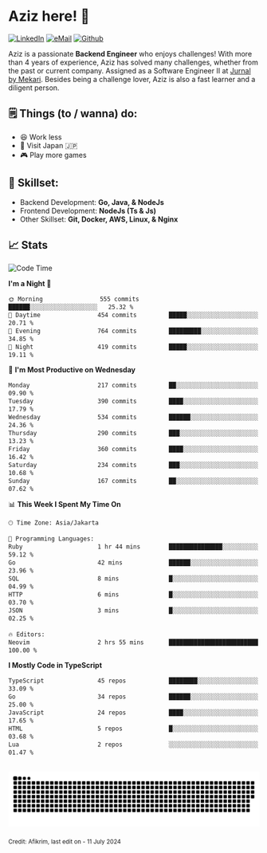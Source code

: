 # Aziz here! 👋

[![LinkedIn](https://img.shields.io/static/v1?message=afikrim&logo=linkedin&label=&color=0077B5&logoColor=white&labelColor=&style=for-the-badge)](https://www.linkedin.com/in/afikrim)
[![eMail](https://img.shields.io/static/v1?message=afikrim10@gmail.com&logo=gmail&label=&color=D14836&logoColor=white&labelColor=&style=for-the-badge)](mailto:afikrim10@gmail.com)
[![Github](https://komarev.com/ghpvc/?username=afikrim&label=Visitors&style=for-the-badge)](https://www.github.com/afikrim)

<!--Introduction-->
Aziz is a passionate **Backend Engineer** who enjoys challenges! With more than 4 years of experience, Aziz has solved many challenges, whether from the past or current company. Assigned as a Software Engineer II at [Jurnal by Mekari](https://jurnal.id). Besides being a challenge lover, Aziz is also a fast learner and a diligent person.

<!--Things TODO-->
## 🗒️ Things (to / wanna) do:

- 😆 Work less
- 🚀 Visit Japan 🇯🇵
- 🎮 Play more games

<!--Skillset-->
## 🏅 Skillset:

- Backend Development: **Go, Java, & NodeJs**
- Frontend Development: **NodeJs (Ts & Js)**
- Other Skillset: **Git, Docker, AWS, Linux, & Nginx**

## 📈 Stats  

<!--START_SECTION:waka-->
![Code Time](http://img.shields.io/badge/Code%20Time-1%2C979%20hrs%2046%20mins-blue)

**I'm a Night 🦉** 

```text
🌞 Morning                555 commits         ██████░░░░░░░░░░░░░░░░░░░   25.32 % 
🌆 Daytime                454 commits         █████░░░░░░░░░░░░░░░░░░░░   20.71 % 
🌃 Evening                764 commits         █████████░░░░░░░░░░░░░░░░   34.85 % 
🌙 Night                  419 commits         █████░░░░░░░░░░░░░░░░░░░░   19.11 % 
```
📅 **I'm Most Productive on Wednesday** 

```text
Monday                   217 commits         ██░░░░░░░░░░░░░░░░░░░░░░░   09.90 % 
Tuesday                  390 commits         ████░░░░░░░░░░░░░░░░░░░░░   17.79 % 
Wednesday                534 commits         ██████░░░░░░░░░░░░░░░░░░░   24.36 % 
Thursday                 290 commits         ███░░░░░░░░░░░░░░░░░░░░░░   13.23 % 
Friday                   360 commits         ████░░░░░░░░░░░░░░░░░░░░░   16.42 % 
Saturday                 234 commits         ███░░░░░░░░░░░░░░░░░░░░░░   10.68 % 
Sunday                   167 commits         ██░░░░░░░░░░░░░░░░░░░░░░░   07.62 % 
```


📊 **This Week I Spent My Time On** 

```text
🕑︎ Time Zone: Asia/Jakarta

💬 Programming Languages: 
Ruby                     1 hr 44 mins        ███████████████░░░░░░░░░░   59.12 % 
Go                       42 mins             ██████░░░░░░░░░░░░░░░░░░░   23.96 % 
SQL                      8 mins              █░░░░░░░░░░░░░░░░░░░░░░░░   04.99 % 
HTTP                     6 mins              █░░░░░░░░░░░░░░░░░░░░░░░░   03.70 % 
JSON                     3 mins              █░░░░░░░░░░░░░░░░░░░░░░░░   02.25 % 

🔥 Editors: 
Neovim                   2 hrs 55 mins       █████████████████████████   100.00 % 
```

**I Mostly Code in TypeScript** 

```text
TypeScript               45 repos            ████████░░░░░░░░░░░░░░░░░   33.09 % 
Go                       34 repos            ██████░░░░░░░░░░░░░░░░░░░   25.00 % 
JavaScript               24 repos            ████░░░░░░░░░░░░░░░░░░░░░   17.65 % 
HTML                     5 repos             █░░░░░░░░░░░░░░░░░░░░░░░░   03.68 % 
Lua                      2 repos             ░░░░░░░░░░░░░░░░░░░░░░░░░   01.47 % 
```




<!--END_SECTION:waka-->


<br clear="both">

<div align="center">
  <img src="https://raw.githubusercontent.com/afikrim/afikrim/output/snake.svg" alt="Snake animation" />
</div>


<sub>Credit: Afikrim, last edit on - 11 July 2024</sub>
